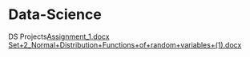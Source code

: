 # Data-Science
DS Projects[Assignment_1.docx](https://github.com/AravindBajantri/Data-Science/files/6493845/Assignment_1.docx)
[Set+2_Normal+Distribution+Functions+of+random+variables+(1).docx](https://github.com/AravindBajantri/Data-Science/files/6493860/Set%2B2_Normal%2BDistribution%2BFunctions%2Bof%2Brandom%2Bvariables%2B.1.docx)

